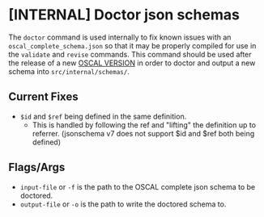 # [INTERNAL] Doctor json schemas
The `doctor` command is used internally to fix known issues with an `oscal_complete_schema.json` so that it may be properly compiled for use in the `validate` and `revise` commands. This command should be used after the release of a new [OSCAL VERSION](https://github.com/usnistgov/OSCAL/releases) in order to doctor and output a new schema into `src/internal/schemas/`.

## Current Fixes
- `$id` and `$ref` being defined in the same definition.
    - This is handled by following the ref and "lifting" the definition up to referrer. (jsonschema v7 does not support $id and $ref both being defined)
  
## Flags/Args
- `input-file` or `-f` is the path to the OSCAL complete json schema to be doctored.
- `output-file` or `-o` is the path to write the doctored schema to. 